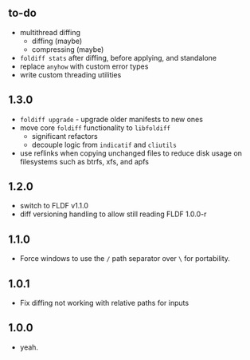 ## to-do
- multithread diffing
   * diffing (maybe)
   * compressing (maybe)
- `foldiff stats` after diffing, before applying, and standalone
- replace `anyhow` with custom error types
- write custom threading utilities

## 1.3.0
- `foldiff upgrade` - upgrade older manifests to new ones
- move core `foldiff` functionality to `libfoldiff`
  * significant refactors
  * decouple logic from `indicatif` and `cliutils`
- use reflinks when copying unchanged files to reduce disk usage on filesystems such as btrfs, xfs, and apfs

## 1.2.0
- switch to FLDF v1.1.0
- diff versioning handling to allow still reading FLDF 1.0.0-r

## 1.1.0
- Force windows to use the `/` path separator over `\` for portability.

## 1.0.1
- Fix diffing not working with relative paths for inputs

## 1.0.0
- yeah.